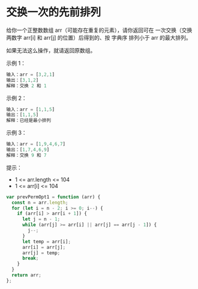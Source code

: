 # 交换一次的先前排列

给你一个正整数数组 arr（可能存在重复的元素），请你返回可在 一次交换（交换两数字 arr[i] 和 arr[j] 的位置）后得到的、按
字典序
排列小于 arr 的最大排列。

如果无法这么操作，就请返回原数组。

示例 1：

```js
输入：arr = [3,2,1]
输出：[3,1,2]
解释：交换 2 和 1
```

示例 2：

```js
输入：arr = [1,1,5]
输出：[1,1,5]
解释：已经是最小排列
```

示例 3：

```js
输入：arr = [1,9,4,6,7]
输出：[1,7,4,6,9]
解释：交换 9 和 7
```

提示：

- 1 <= arr.length <= 104
- 1 <= arr[i] <= 104

```js
var prevPermOpt1 = function (arr) {
  const n = arr.length;
  for (let i = n - 2; i >= 0; i--) {
    if (arr[i] > arr[i + 1]) {
      let j = n - 1;
      while (arr[j] >= arr[i] || arr[j] == arr[j - 1]) {
        j--;
      }
      let temp = arr[i];
      arr[i] = arr[j];
      arr[j] = temp;
      break;
    }
  }
  return arr;
};
```
